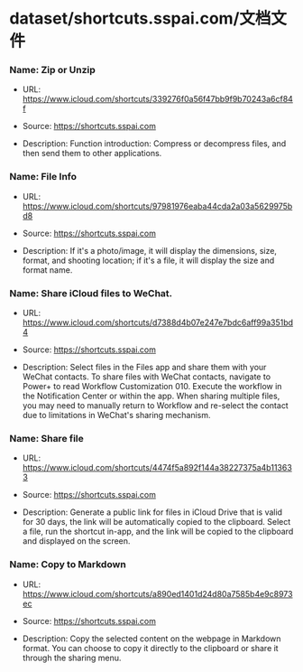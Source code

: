 # dataset/shortcuts.sspai.com/文档文件

### Name: Zip or Unzip

- URL: https://www.icloud.com/shortcuts/339276f0a56f47bb9f9b70243a6cf84f

- Source: https://shortcuts.sspai.com

- Description: Function introduction: Compress or decompress files, and then send them to other applications.

### Name: File Info

- URL: https://www.icloud.com/shortcuts/97981976eaba44cda2a03a5629975bd8

- Source: https://shortcuts.sspai.com

- Description: If it's a photo/image, it will display the dimensions, size, format, and shooting location; if it's a file, it will display the size and format name.

### Name: Share iCloud files to WeChat.

- URL: https://www.icloud.com/shortcuts/d7388d4b07e247e7bdc6aff99a351bd4

- Source: https://shortcuts.sspai.com

- Description: Select files in the Files app and share them with your WeChat contacts. To share files with WeChat contacts, navigate to Power+ to read Workflow Customization 010. Execute the workflow in the Notification Center or within the app. When sharing multiple files, you may need to manually return to Workflow and re-select the contact due to limitations in WeChat's sharing mechanism.

### Name: Share file

- URL: https://www.icloud.com/shortcuts/4474f5a892f144a38227375a4b113633

- Source: https://shortcuts.sspai.com

- Description: Generate a public link for files in iCloud Drive that is valid for 30 days, the link will be automatically copied to the clipboard. Select a file, run the shortcut in-app, and the link will be copied to the clipboard and displayed on the screen.

### Name: Copy to Markdown

- URL: https://www.icloud.com/shortcuts/a890ed1401d24d80a7585b4e9c8973ec

- Source: https://shortcuts.sspai.com

- Description: Copy the selected content on the webpage in Markdown format. You can choose to copy it directly to the clipboard or share it through the sharing menu.

